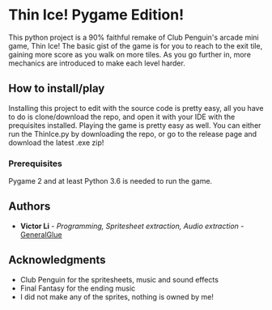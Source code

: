 # Thin Ice! Pygame Edition!

This python project is a 90% faithful remake of Club Penguin's arcade mini game, Thin Ice! The basic gist of the game is for you to reach to the exit tile, gaining more score as you walk on more tiles. As you go further in, more mechanics are introduced to make each level harder.
 
## How to install/play

Installing this project to edit with the source code is pretty easy, all you have to do is clone/download the repo, and open it with your IDE with the prequisites installed.
Playing the game is pretty easy as well. You can either run the ThinIce.py by downloading the repo, or go to the release page and download the latest .exe zip!

### Prerequisites

Pygame 2 and at least Python 3.6 is needed to run the game.

## Authors

* **Victor Li** - *Programming, Spritesheet extraction, Audio extraction* - [GeneralGlue](https://github.com/GeneralGlue)

## Acknowledgments

* Club Penguin for the spritesheets, music and sound effects
* Final Fantasy for the ending music
* I did not make any of the sprites, nothing is owned by me!
